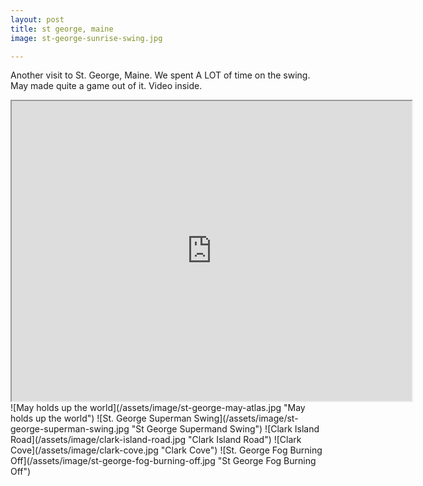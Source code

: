 ```yaml
---
layout: post
title: st george, maine
image: st-george-sunrise-swing.jpg

---
```


Another visit to St. George, Maine. We spent A LOT of time on the swing. May made quite a game out of it. Video inside. 


<!--more-->

<iframe src="https://drive.google.com/file/d/19M3_TQKcizKHN3oaHSSW8oWp6e4Qhg4nkQ/preview" width="640" height="480"></iframe>
![May holds up the world](/assets/image/st-george-may-atlas.jpg "May holds up the world")
![St. George Superman Swing](/assets/image/st-george-superman-swing.jpg "St George Supermand Swing")
![Clark Island Road](/assets/image/clark-island-road.jpg "Clark Island Road")
![Clark Cove](/assets/image/clark-cove.jpg "Clark Cove")
![St. George Fog Burning Off](/assets/image/st-george-fog-burning-off.jpg "St George Fog Burning Off")
